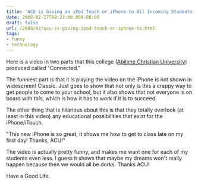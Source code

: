 ```yaml
---
title: 'ACU is Giving an iPod Touch or iPhone to All Incoming Students'
date: 2008-02-27T09:23:00.000-08:00
draft: false
url: /2008/02/acu-is-giving-ipod-touch-or-iphone-to.html
tags: 
- funny
- technology
---
```


Here is a video in two parts that this college ([Abilene Christian University](http://www.acu.edu/technology/mobilelearning/index.html)) produced called "Connected."  
  
  
  
The funniest part is that it is playing the video on the iPhone is not shown in widescreen! Classic. Just goes to show that not only is this a crappy way to get people to come to your school, but it also shows that not everyone is on board with this, which is how it has to work if it is to succeed.  
  
The other thing that is hilarious about this is that they totally overlook (at least in this video) any educational possibilities that exist for the iPhone/iTouch.  
  
"This new iPhone is so great, it shows me how to get to class late on my first day! Thanks, ACU!"  
  
The video is actually pretty funny, and makes me want one for each of my students even less. I guess it shows that maybe my dreams won't really happen because then we would all be dorks. Thanks ACU!  
  
Have a Good Life.